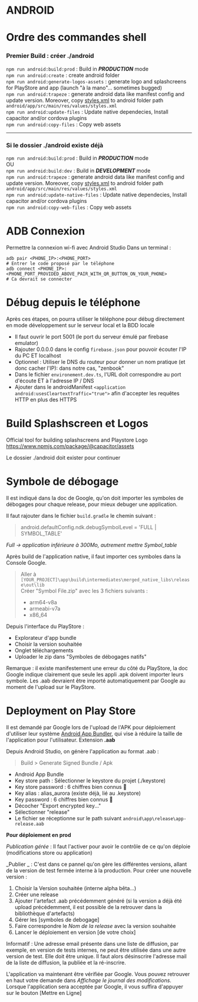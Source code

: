 # ANDROID

# Ordre des commandes shell

### Premier Build : créer ./android

`npm run android:build:prod` : Build in **_PRODUCTION_** mode<br>
`npm run android:create` : create android folder<br>
`npm run android:generate-logos-assets` : generate logo and splashcreens for PlayStore and app (launch "à la mano"... sometimes bugged)<br>
`npm run android:trapeze` : generate android data like manifest config and update version. Moreover, copy [styles.xml](src/styles.xml) to android folder path `android/app/src/main/res/values/styles.xml`<br>
`npm run android:update-files` : Update native dependecies, Install capacitor and/or cordova plugins<br>
`npm run android:copy-files` : Copy web assets <br>

---

### Si le dossier ./android existe déjà

`npm run android:build:prod` : Build in _**PRODUCTION**_ mode<br>
OU <br>
`npm run android:build:dev` : Build in **_DEVELOPMENT_** mode<br>
`npm run android:trapeze` : generate android data like manifest config and update version. Moreover, copy [styles.xml](src/styles.xml) to android folder path `android/app/src/main/res/values/styles.xml`<br>
`npm run android:update-native-files` : Update native dependecies, Install capacitor and/or cordova plugins<br>
`npm run android:copy-web-files` : Copy web assets <br>

# ADB Connexion

Permettre la connexion wi-fi avec Android Studio
Dans un terminal :

```
adb pair <PHONE_IP>:<PHONE_PORT>
# Entrer le code proposé par le téléphone
adb connect <PHONE_IP>:<PHONE_PORT_PROVIDED_ABOVE_PAIR_WITH_QR_BUTTON_ON_YOUR_PHONE>
# Ca devrait se connecter
```

# Débug depuis le téléphone

Après ces étapes, on pourra utiliser le téléphone pour débug directement en mode développement sur le serveur local et la BDD locale

- Il faut ouvrir le port 5001 (le port du serveur émulé par firebase emulator)
- Rajouter 0.0.0.0 dans le config `firebase.json` pour pouvoir écouter l'IP du PC ET localhost
- Optionnel : Utiliser le DNS du routeur pour donner un nom pratique (et donc cacher l'IP): dans notre cas, "zenbook"
- Dans le fichier `environement.dev.ts`, l'URL doit correspondre au port d'écoute ET à l'adresse IP / DNS
- Ajouter dans le androidManifest `<application android:usesCleartextTraffic="true">` afin d'accepter les requêtes HTTP en plus des HTTPS

# Build Splashscreen et Logos

Official tool for building splashscreens and Playstore Logo
https://www.npmjs.com/package/@capacitor/assets

Le dossier ./android doit exister pour continuer

# Symbole de débogage

Il est indiqué dans la doc de Google, qu'on doit importer les symboles de débogages pour chaque release, pour mieux debuger une application.

Il faut rajouter dans le fichier `build.gradle` le chemin suivant :

> android.defaultConfig.ndk.debugSymbolLevel = 'FULL | SYMBOL_TABLE'

_Full -> application inférieure à 300Mo, autrement mettre Symbol_table_

Après build de l'application native, il faut importer ces symboles dans la Console Google.

> Aller à `[YOUR_PROJECT]\app\build\intermediates\merged_native_libs\release\out\lib`<br>
> Créer "Symbol File.zip" avec les 3 fichiers suivants :
>
> - arm64-v8a
> - armeabi-v7a
> - x86_64

Depuis l'interface du PlayStore :

- Explorateur d'app bundle
- Choisir la version souhaitée
- Onglet téléchargements
- Uploader le zip dans "Symboles de débogages natifs"

Remarque : il existe manifestement une erreur du côté du PlayStore, la doc Google indique clairement que seule les appli .apk doivent importer leurs symbole. Les .aab devraient être importé automatiquement par Google au moment de l'upload sur le PlayStore.

# Deployment on Play Store

Il est demandé par Google lors de l'upload de l'APK pour déploiement d'utiliser leur système [Android App Bundler](https://developer.android.com/platform/technology/app-bundle), qui vise à réduire la taille de l'application pour l'utilisateur. Extension **.aab**

Depuis Android Studio, on génère l'application au format .aab :

> Build > Generate Signed Bundle / Apk

- Android App Bundle
- Key store path : Sélectionner le keystore du projet (./keystore)
- Key store password : 6 chiffres bien connus 😬
- Key alias : alias_aurora (existe déjà, lié au .keystore)
- Key password : 6 chiffres bien connus 😬
- Décocher "Export encrypted key..."
- Sélectionner "release"
- Le fichier se réceptionne sur le path suivant `android\app\release\app-release.aab`

**Pour déploiement en prod**

_Publication gérée_ : Il faut l'activer pour avoir le contrôle de ce qu'on déploie (modifications store ou application)

_Publier _ : C'est dans ce pannel qu'on gère les différentes versions, allant de la version de test fermée interne à la production.
Pour créer une nouvelle version :

1.  Choisir la Version souhaitée (interne alpha bêta...)
2.  Créer une release
3.  Ajouter l'artefact .aab précédemment généré (si la version a déjà été upload précédemment, il est possible de la retrouver dans la bibliothèque d'artefacts)
4.  Gérer les [symboles de debogage]
5.  Faire correspondre le _Nom de la release_ avec la version souhaitée
6.  Lancer le déploiement en version [de votre choix]

Informatif : Une adresse email présente dans une liste de diffusion, par exemple, en version de tests internes, ne peut être utilisée dans une autre version de test. Elle doit être unique. Il faut alors désinscrire l'adresse mail de la liste de diffusion, la publiée et la ré-inscrire.

L'application va maintenant être vérifiée par Google. Vous pouvez retrouver en haut votre demande dans _Affichage le journal des modifications_. Lorsque l'application sera acceptée par Google, il vous suffira d'appuyer sur le bouton [Mettre en Ligne]
